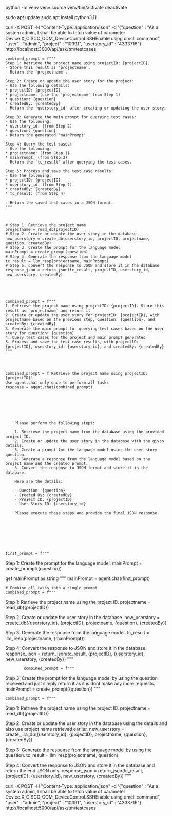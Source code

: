 python -m venv venv
source venv/bin/activate
deactivate


sudo apt update
sudo apt install python3.11

curl -X POST -H "Content-Type: application/json" -d '{"question" : "As a system admin, I shall be able to fetch value of parameter Device.X_CISCO_COM_DeviceControl.SSHEnable using dmcli command", "user" : "admin", "project" : "10391", "userstory_id" : "4333716"}' http://localhost:3000/api/ask/tm/testcases
 






    combined_prompt = f"""
    Step 1: Retrieve the project name using projectID: {projectID}.
    - Store this result as 'projectname'.
    - Return the 'projectname'.

    Step 2: Create or update the user story for the project:
    - Use the following details:
    * projectID: {projectID}
    * projectname: (use the 'projectname' from Step 1)
    * question: {question}
    * createdBy: {createdBy}
    - Return the 'userstory_id' after creating or updating the user story.

    Step 3: Generate the main prompt for querying test cases:
    - Use the following:
    * userstory_id: (from Step 2)
    * question: {question}
    - Return the generated 'mainPrompt'.

    Step 4: Query the test cases:
    - Use the following:
    * projectname: (from Step 1)
    * mainPrompt: (from Step 3)
    - Return the 'tc_result' after querying the test cases.

    Step 5: Process and save the test case results:
    - Use the following:
    * projectID: {projectID}
    * userstory_id: (from Step 2)
    * createdBy: {createdBy}
    * tc_result: (from Step 4)
    
    - Return the saved test cases in a JSON format.
    """



    # Step 1: Retrieve the project name
    projectname = read_db(projectID)
    # Step 2: Create or update the user story in the database
    new_userstory = create_db(userstory_id, projectID, projectname, question, createdBy)
    # Step 3: Create the prompt for the language model
    mainPrompt = create_prompt(question)
    # Step 4: Generate the response from the language model
    tc_result = llm_resp(projectname, mainPrompt)
    # Step 5: Convert the response to JSON and store it in the database
    response_json = return_json(tc_result, projectID, userstory_id, new_userstory, createdBy)





    combined_prompt = f"""
    1. Retrieve the project name using projectID: {projectID}. Store this result as `projectname` and return it
    2. Create or update the user story for projectID: {projectID}, with projectname based on the previous step, question: {question}, and createdBy: {createdBy}
    3. Generate the main prompt for querying test cases based on the user story for question: {question}
    4. Query test cases for the project and main prompt generated
    5. Process and save the test case results, with projectID: {projectID}, userstory_id: {userstory_id}, and createdBy: {createdBy}
    """




    combined_prompt = f'Retrieve the project name using projectID: {projectID}'
    Use agent.chat only once to perform all tasks
    response = agent.chat(combined_prompt)







        Please perform the following steps:

        1. Retrieve the project name from the database using the provided project ID.
        2. Create or update the user story in the database with the given details.
        3. Create a prompt for the language model using the user story question.
        4. Generate a response from the language model based on the project name and the created prompt.
        5. Convert the response to JSON format and store it in the database.

        Here are the details:

        - Question: {question}
        - Created By: {createdBy}
        - Project ID: {projectID}
        - User Story ID: {userstory_id}

        Please execute these steps and provide the final JSON response.








    first_prompt = f"""
Step 1: Create the prompt for the language model.
mainPrompt = create_prompt({question})

get mainPrompt as string
"""
    mainPrompt = agent.chat(first_prompt)



    # Combine all tasks into a single prompt
    combined_prompt = f"""
Step 1: Retrieve the project name using the project ID.
projectname = read_db({projectID})

Step 2: Create or update the user story in the database.
new_userstory = create_db({userstory_id}, {projectID}, projectname, {question}, {createdBy})

Step 3: Generate the response from the language model.
tc_result = llm_resp(projectname, {mainPrompt})

Step 4: Convert the response to JSON and store it in the database.
response_json = return_json(tc_result, {projectID}, {userstory_id}, new_userstory, {createdBy})
        """





            combined_prompt = f"""
Step 3: Create the prompt for the language model by using the question received and just simply return it as it is dont make any more requests.
mainPrompt = create_prompt({question})
    """


    combined_prompt = f"""
Step 1: Retrieve the project name using the project ID.
projectname = read_db({projectID})

Step 2: Create or update the user story in the database using the details and also use project name retrieved earlier.
new_userstory = create_jira_db({userstory_id}, {projectID}, projectname, {question}, {createdBy})

Step 3: Generate the response from the language model by using the question.
tc_result = llm_resp(projectname, question)

Step 4: Convert the response to JSON and store it in the database and return the end JSON only.
response_json = return_json(tc_result, {projectID}, {userstory_id}, new_userstory, {createdBy})
    """




curl -X POST -H "Content-Type: application/json" -d '{"question" : "As a system admin, I shall be able to fetch value of parameter Device.X_CISCO_COM_DeviceControl.SSHEnable using dmcli command", "user" : "admin", "project" : "10391", "userstory_id" : "4333716"}' http://localhost:5000/api/ask/tm/testcases
 

